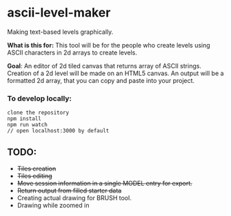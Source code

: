 # ascii-level-maker

Making text-based levels graphically.

**What is this for:** This tool will be for the people who create levels using ASCII characters in 2d arrays to create levels.

**Goal**: An editor of 2d tiled canvas that returns array of ASCII strings.
	Creation of a 2d level will be made on an HTML5 canvas.
	An output will be a formatted 2d array, that you can copy and paste into your project.

### To develop locally:

	clone the repository
	npm install
	npm run watch
	// open localhost:3000 by default

## TODO:
- ~~Tiles creation~~
- ~~Tiles editing~~
- ~~Move session information in a single MODEL entry for export.~~
- ~~Return output from filled starter data~~
- Creating actual drawing for BRUSH tool.
- Drawing while zoomed in
